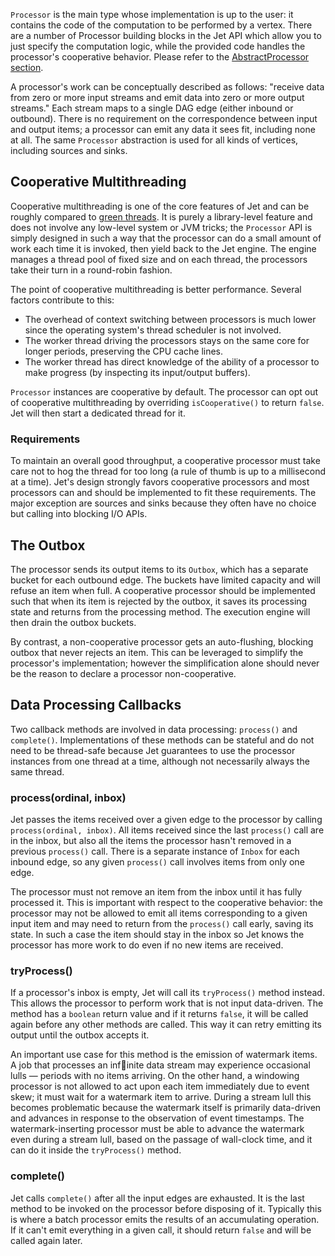 `Processor` is the main type whose implementation is up to the user: it
contains the code of the computation to be performed by a vertex. There
are a number of Processor building blocks in the Jet API which allow you
to just specify the computation logic, while the provided code
handles the processor's cooperative behavior. Please refer to the
[AbstractProcessor section](/Advanced_Topics/Convenience_API_to_Implement_a_Processor).

A processor's work can be conceptually described as follows: "receive
data from zero or more input streams and emit data into zero or more
output streams." Each stream maps to a single DAG edge (either inbound
or outbound). There is no requirement on the correspondence between
input and output items; a processor can emit any data it sees fit,
including none at all. The same `Processor` abstraction is used for all
kinds of vertices, including sources and sinks.

## Cooperative Multithreading

Cooperative multithreading is one of the core features of Jet and can be
roughly compared to [green
threads](https://en.wikipedia.org/wiki/Green_threads). It is purely a
library-level feature and does not involve any low-level system or JVM
tricks; the `Processor` API is simply designed in such a way that the
processor can do a small amount of work each time it is invoked, then
yield back to the Jet engine. The engine manages a thread pool of fixed
size and on each thread, the processors take their turn in a round-robin
fashion.

The point of cooperative multithreading is better performance. Several
factors contribute to this:

- The overhead of context switching between processors is much lower
since the operating system's thread scheduler is not involved.
- The worker thread driving the processors stays on the same core for
longer periods, preserving the CPU cache lines.
- The worker thread has direct knowledge of the ability of a processor to
make progress (by inspecting its input/output buffers).

`Processor` instances are cooperative by default. The processor can opt
out of cooperative multithreading by overriding `isCooperative()` to
return `false`. Jet will then start a dedicated thread for it.

### Requirements

To maintain an overall good throughput, a cooperative processor must
take care not to hog the thread for too long (a rule of thumb is up to a
millisecond at a time). Jet's design strongly favors cooperative
processors and most processors can and should be implemented to fit
these requirements. The major exception are sources and sinks because
they often have no choice but calling into blocking I/O APIs.


## The Outbox

The processor sends its output items to its `Outbox`, which has a
separate bucket for each outbound edge. The buckets have limited
capacity and will refuse an item when full. A cooperative processor
should be implemented such that when its item is rejected by the outbox,
it saves its processing state and returns from the processing method.
The execution engine will then drain the outbox buckets.

By contrast, a non-cooperative processor gets an auto-flushing, blocking
outbox that never rejects an item. This can be leveraged to simplify the
processor's implementation; however the simplification alone should
never be the reason to declare a processor non-cooperative.

## Data Processing Callbacks

Two callback methods are involved in data processing: `process()` and
`complete()`. Implementations of these methods can be stateful and do
not need to be thread-safe because Jet guarantees to use the processor
instances from one thread at a time, although not necessarily always the
same thread.

### process(ordinal, inbox)

Jet passes the items received over a given edge to the processor by
calling `process(ordinal, inbox)`. All items received since the last
`process()` call are in the inbox, but also all the items the processor
hasn't removed in a previous `process()` call. There is a separate
instance of `Inbox` for each  inbound edge, so any given `process()`
call involves items from only one edge.

The processor must not remove an item from the inbox until it has
fully processed it. This is important with respect to the cooperative
behavior: the processor may not be allowed to emit all items
corresponding to a given input item and may need to return from the
`process()` call early, saving its state. In such a case the item should
stay in the inbox so Jet knows the processor has more work to do even if
no new items are received.

### tryProcess()

If a processor's inbox is empty, Jet will call its `tryProcess()`
method instead. This allows the processor to perform work that is not
input data-driven. The method has a `boolean` return value and if it
returns `false`, it will be called again before any other methods are
called. This way it can retry emitting its output until the outbox
accepts it.

An important use case for this method is the emission of watermark
items. A job that processes an infinite data stream may experience
occasional lulls &mdash; periods with no items arriving. On the other
hand, a windowing processor is not allowed to act upon each item
immediately due to event skew; it must wait for a watermark item to
arrive. During a stream lull this becomes problematic because the
watermark itself is primarily data-driven and advances in response to
the observation of event timestamps. The watermark-inserting processor
must be able to advance the watermark even during a stream lull, based
on the passage of wall-clock time, and it can do it inside the
`tryProcess()` method.

### complete()

Jet calls `complete()` after all the input edges are exhausted. It is
the last method to be invoked on the processor before disposing of it.
Typically this is where a batch processor emits the results of an
accumulating operation. If it can't emit everything in a given call, it
should return `false` and will be called again later.
